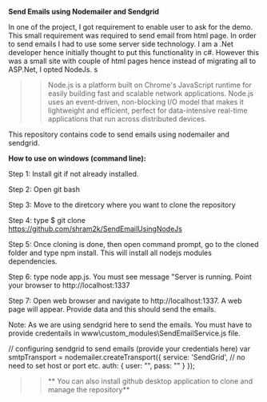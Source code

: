 **Send Emails using Nodemailer and Sendgrid**

In one of the project, I got requirement to enable user to ask for the demo. This small requirement was required to send email from html page. In order to send emails I had to use some server side technology. I am a .Net developer hence initially thought to put this functionality in c#. However this was a small site with couple of html pages hence instead of migrating all to ASP.Net, I opted NodeJs. s 

>>Node.js is a platform built on Chrome's JavaScript runtime for easily building fast and scalable network applications. Node.js uses an event-driven, non-blocking I/O model that makes it lightweight and efficient, perfect for data-intensive real-time applications that run across distributed devices.

This repository contains code to send emails using nodemailer and sendgrid.

**How to use on windows (command line):**

Step 1: Install git if not already installed.

Step 2: Open git bash

Step 3: Move to the diretcory where you want to clone the repository

Step 4: type $ git clone https://github.com/shram2k/SendEmailUsingNodeJs <foldername optionally>

Step 5: Once cloning is done, then open command prompt, go to the cloned folder and type npm install. This will install all nodejs modules dependencies.

Step 6: type node app.js. You must see message "Server is running. Point your browser to http://localhost:1337


Step 7: Open web browser and navigate to http://localhost:1337. A web page will appear. Provide data and this should send the emails.


Note: As we are using sendgrid here to send the emails. You must have to provide credentails in www\custom_modules\SendEmailService.js file.

// configuring sendgrid to send emails (provide your credentials here)
	var smtpTransport = nodemailer.createTransport({
        service: 'SendGrid', // no need to set host or port etc.
		auth: {
			user: "",
			pass: ""
		}
	});

>>** You can also install github desktop application to clone and manage the repository**
